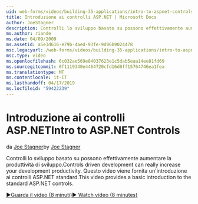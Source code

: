 ```yaml
---
uid: web-forms/videos/building-35-applications/intro-to-aspnet-controls
title: Introduzione ai controlli ASP.NET | Microsoft Docs
author: JoeStagner
description: Controlli lo sviluppo basato su possono effettivamente aumentare la produttività di sviluppo. Questo video viene fornita un'introduzione ai controlli ASP.NET standard.
ms.author: riande
ms.date: 04/09/2009
ms.assetid: a5e3d616-e79b-4aed-93fe-9d96b9024478
msc.legacyurl: /web-forms/videos/building-35-applications/intro-to-aspnet-controls
msc.type: video
ms.openlocfilehash: 6c032ae569e84037623e1c5dab5eaa14ee81fd69
ms.sourcegitcommit: 0f1119340e4464720cfd16d0ff15764746ea1fea
ms.translationtype: MT
ms.contentlocale: it-IT
ms.lasthandoff: 04/17/2019
ms.locfileid: "59422239"
---
```

# <a name="intro-to-aspnet-controls"></a><span data-ttu-id="24d67-104">Introduzione ai controlli ASP.NET</span><span class="sxs-lookup"><span data-stu-id="24d67-104">Intro to ASP.NET Controls</span></span>

<span data-ttu-id="24d67-105">da [Joe Stagner](https://github.com/JoeStagner)</span><span class="sxs-lookup"><span data-stu-id="24d67-105">by [Joe Stagner](https://github.com/JoeStagner)</span></span>

<span data-ttu-id="24d67-106">Controlli lo sviluppo basato su possono effettivamente aumentare la produttività di sviluppo.</span><span class="sxs-lookup"><span data-stu-id="24d67-106">Controls driven development can really increase your development productivity.</span></span> <span data-ttu-id="24d67-107">Questo video viene fornita un'introduzione ai controlli ASP.NET standard.</span><span class="sxs-lookup"><span data-stu-id="24d67-107">This video provides a basic introduction to the standard ASP.NET controls.</span></span>

[<span data-ttu-id="24d67-108">&#9654;Guarda il video (8 minuti)</span><span class="sxs-lookup"><span data-stu-id="24d67-108">&#9654; Watch video (8 minutes)</span></span>](https://channel9.msdn.com/Blogs/ASP-NET-Site-Videos/intro-to-aspnet-controls)
